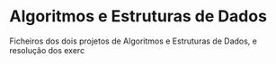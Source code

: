 # Algoritmos e Estruturas de Dados

Ficheiros dos dois projetos de Algoritmos e Estruturas de Dados, e resolução dos exerc
